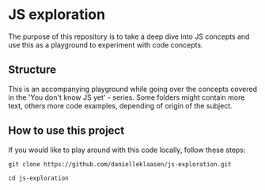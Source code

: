 # JS exploration
The purpose of this repository is to take a deep dive into JS concepts and use this as a playground to experiment with code concepts.

## Structure
This is an accompanying playground while going over the concepts covered in the 'You don't know JS yet' - series. Some folders might contain more text, others more code examples, depending of origin of the subject.

## How to use this project
If you would like to play around with this code locally, follow these steps:
```
git clone https://github.com/danielleklaasen/js-exploration.git

cd js-exploration

```